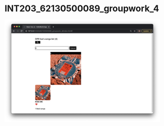 # INT203_62130500089_groupwork_4
![image](https://github.com/fxxhhhhhhh/INT203_62130500089_groupwork_4/blob/main/62130500089_groupwork_4/preview.jpg)

